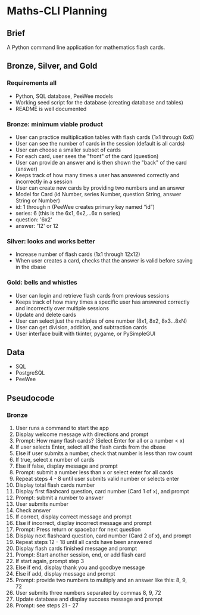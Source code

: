 # Maths-CLI Planning

## Brief

A Python command line application for mathematics flash cards.

## Bronze, Silver, and Gold

### Requirements all

- Python, SQL database, PeeWee models
- Working seed script for the database (creating database and tables)
- README is well documented

### Bronze: minimum viable product

- User can practice multiplication tables with flash cards (1x1 through 6x6)
- User can see the number of cards in the session (default is all cards)
- User can choose a smaller subset of cards
- For each card, user sees the "front" of the card (question)
- User can provide an answer and is then shown the "back" of the card (answer)
- Keeps track of how many times a user has answered correctly and incorrectly in a session
- User can create new cards by providing two numbers and an answer
- Model for Card (id Number, series Number, question String, answer String or Number)
- id: 1 through n (PeeWee creates primary key named “id”)
- series: 6 (this is the 6x1, 6x2,...6x n series)
- question: '6x2'
- answer: '12' or 12

### Silver: looks and works better

- Increase number of flash cards (1x1 through 12x12)
- When user creates a card, checks that the answer is valid before saving in the dbase

### Gold: bells and whistles

- User can login and retrieve flash cards from previous sessions
- Keeps track of how many times a specific user has answered correctly and incorrectly over multiple sessions
- Update and delete cards
- User can select just the multiples of one number (8x1, 8x2, 8x3...8xN)
- User can get division, addition, and subtraction cards
- User interface built with tkinter, pygame, or PySimpleGUI

## Data

- SQL
- PostgreSQL
- PeeWee

## Pseudocode

### Bronze

1. User runs a command to start the app
2. Display welcome message with directions and prompt
3. Prompt: How many flash cards? (Select Enter for all or a number < x)
4. If user selects Enter, select all the flash cards from the dbase
5. Else if user submits a number, check that number is less than row count
6. If true, select x number of cards
7. Else if false, display message and prompt
8. Prompt: submit a number less than x or select enter for all cards
9. Repeat steps 4 - 8 until user submits valid number or selects enter
10. Display total flash cards number
11. Display first flashcard question, card number (Card 1 of x), and prompt
12. Prompt: submit a number to answer
13. User submits number
14. Check answer
15. If correct, display correct message and prompt
16. Else if incorrect, display incorrect message and prompt
17. Prompt: Press return or spacebar for next question
18. Display next flashcard question, card number (Card 2 of x), and prompt
19. Repeat steps 12 - 18 until all cards have been answered
20. Display flash cards finished message and prompt
21. Prompt: Start another session, end, or add flash card
22. If start again, prompt step 3
23. Else if end, display thank you and goodbye message
24. Else if add, display message and prompt
25. Prompt: provide two numbers to multiply and an answer like this: 8, 9, 72
26. User submits three numbers separated by commas 8, 9, 72
27. Update database and display success message and prompt
28. Prompt: see steps 21 - 27
